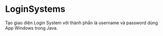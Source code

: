 # LoginSystems
Tạo giao diện Login System với thành phần là username và password dùng App Windows trong Java.
